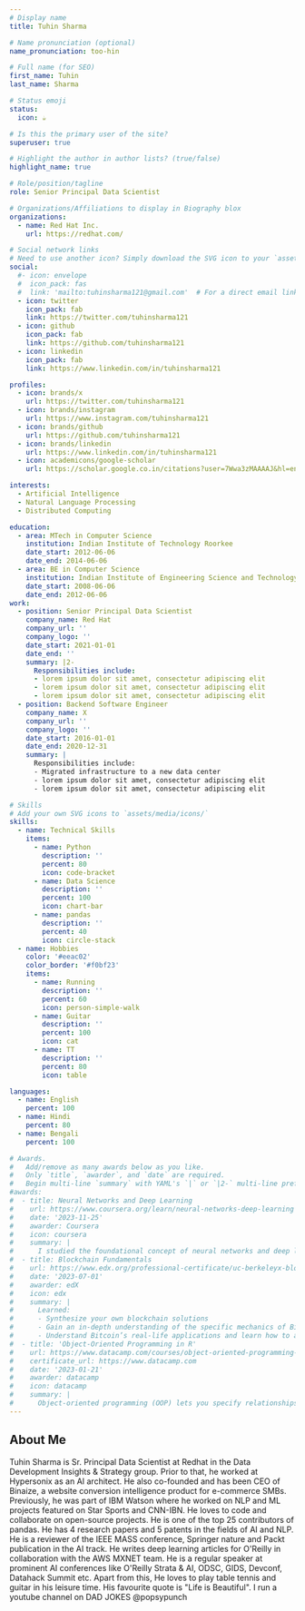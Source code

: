 ```yaml
---
# Display name
title: Tuhin Sharma

# Name pronunciation (optional)
name_pronunciation: too-hin

# Full name (for SEO)
first_name: Tuhin
last_name: Sharma

# Status emoji
status:
  icon: ☕️

# Is this the primary user of the site?
superuser: true

# Highlight the author in author lists? (true/false)
highlight_name: true

# Role/position/tagline
role: Senior Principal Data Scientist

# Organizations/Affiliations to display in Biography blox
organizations:
  - name: Red Hat Inc.
    url: https://redhat.com/

# Social network links
# Need to use another icon? Simply download the SVG icon to your `assets/media/icons/` folder.
social:
  #- icon: envelope
  #  icon_pack: fas
  #  link: 'mailto:tuhinsharma121@gmail.com'  # For a direct email link, use "mailto:test@example.org".
  - icon: twitter
    icon_pack: fab
    link: https://twitter.com/tuhinsharma121
  - icon: github
    icon_pack: fab
    link: https://github.com/tuhinsharma121
  - icon: linkedin
    icon_pack: fab
    link: https://www.linkedin.com/in/tuhinsharma121

profiles:
  - icon: brands/x
    url: https://twitter.com/tuhinsharma121
  - icon: brands/instagram
    url: https://www.instagram.com/tuhinsharma121
  - icon: brands/github
    url: https://github.com/tuhinsharma121
  - icon: brands/linkedin
    url: https://www.linkedin.com/in/tuhinsharma121
  - icon: academicons/google-scholar
    url: https://scholar.google.co.in/citations?user=7Wwa3zMAAAAJ&hl=en

interests:
  - Artificial Intelligence
  - Natural Language Processing
  - Distributed Computing

education:
  - area: MTech in Computer Science
    institution: Indian Institute of Technology Roorkee
    date_start: 2012-06-06
    date_end: 2014-06-06
  - area: BE in Computer Science
    institution: Indian Institute of Engineering Science and Technology Shibpur
    date_start: 2008-06-06
    date_end: 2012-06-06
work:
  - position: Senior Principal Data Scientist
    company_name: Red Hat
    company_url: ''
    company_logo: ''
    date_start: 2021-01-01
    date_end: ''
    summary: |2-
      Responsibilities include:
      - lorem ipsum dolor sit amet, consectetur adipiscing elit
      - lorem ipsum dolor sit amet, consectetur adipiscing elit
      - lorem ipsum dolor sit amet, consectetur adipiscing elit
  - position: Backend Software Engineer
    company_name: X
    company_url: ''
    company_logo: ''
    date_start: 2016-01-01
    date_end: 2020-12-31
    summary: |
      Responsibilities include:
      - Migrated infrastructure to a new data center
      - lorem ipsum dolor sit amet, consectetur adipiscing elit
      - lorem ipsum dolor sit amet, consectetur adipiscing elit

# Skills
# Add your own SVG icons to `assets/media/icons/`
skills:
  - name: Technical Skills
    items:
      - name: Python
        description: ''
        percent: 80
        icon: code-bracket
      - name: Data Science
        description: ''
        percent: 100
        icon: chart-bar
      - name: pandas
        description: ''
        percent: 40
        icon: circle-stack
  - name: Hobbies
    color: '#eeac02'
    color_border: '#f0bf23'
    items:
      - name: Running
        description: ''
        percent: 60
        icon: person-simple-walk
      - name: Guitar
        description: ''
        percent: 100
        icon: cat
      - name: TT
        description: ''
        percent: 80
        icon: table

languages:
  - name: English
    percent: 100
  - name: Hindi
    percent: 80
  - name: Bengali
    percent: 100

# Awards.
#   Add/remove as many awards below as you like.
#   Only `title`, `awarder`, and `date` are required.
#   Begin multi-line `summary` with YAML's `|` or `|2-` multi-line prefix and indent 2 spaces below.
#awards:
#  - title: Neural Networks and Deep Learning
#    url: https://www.coursera.org/learn/neural-networks-deep-learning
#    date: '2023-11-25'
#    awarder: Coursera
#    icon: coursera
#    summary: |
#      I studied the foundational concept of neural networks and deep learning. By the end, I was familiar with the significant technological trends driving the rise of deep learning; build, train, and apply fully connected deep neural networks; implement efficient (vectorized) neural networks; identify key parameters in a neural network’s architecture; and apply deep learning to your own applications.
#  - title: Blockchain Fundamentals
#    url: https://www.edx.org/professional-certificate/uc-berkeleyx-blockchain-fundamentals
#    date: '2023-07-01'
#    awarder: edX
#    icon: edx
#    summary: |
#      Learned:
#      - Synthesize your own blockchain solutions
#      - Gain an in-depth understanding of the specific mechanics of Bitcoin
#      - Understand Bitcoin’s real-life applications and learn how to attack and destroy Bitcoin, Ethereum, smart contracts and Dapps, and alternatives to Bitcoin’s Proof-of-Work consensus algorithm
#  - title: 'Object-Oriented Programming in R'
#    url: https://www.datacamp.com/courses/object-oriented-programming-with-s3-and-r6-in-r
#    certificate_url: https://www.datacamp.com
#    date: '2023-01-21'
#    awarder: datacamp
#    icon: datacamp
#    summary: |
#      Object-oriented programming (OOP) lets you specify relationships between functions and the objects that they can act on, helping you manage complexity in your code. This is an intermediate level course, providing an introduction to OOP, using the S3 and R6 systems. S3 is a great day-to-day R programming tool that simplifies some of the functions that you write. R6 is especially useful for industry-specific analyses, working with web APIs, and building GUIs.
---
```


## About Me

Tuhin Sharma is Sr. Principal Data Scientist at Redhat in the Data Development Insights & Strategy group. Prior to that,
he worked at Hypersonix as an AI architect. He also co-founded and has been CEO of Binaize, a website conversion
intelligence product for e-commerce SMBs. Previously, he was part of IBM Watson where he worked on NLP and ML projects
featured on Star Sports and CNN-IBN. He loves to code and collaborate on open-source projects. He is one of the top 25
contributors of pandas. He has 4 research papers and 5 patents in the fields of AI and NLP. He is a reviewer of the IEEE
MASS conference, Springer nature and Packt publication in the AI track. He writes deep learning articles for O'Reilly in
collaboration with the AWS MXNET team. He is a regular speaker at prominent AI conferences like O'Reilly Strata & AI,
ODSC, GIDS, Devconf, Datahack Summit etc. Apart from this, He loves to play table tennis and guitar in his leisure time.
His favourite quote is "Life is Beautiful". I run a youtube channel on DAD JOKES @popsypunch

